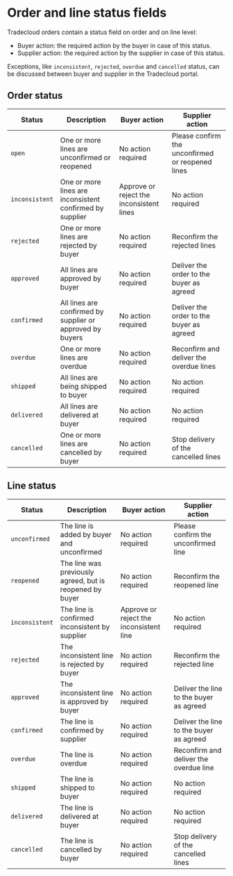 # Order and line status fields

Tradecloud orders contain a status field on order and on line level:

- Buyer action: the required action by the buyer in case of this status.
- Supplier action: the required action by the supplier in case of this status.

Exceptions, like `inconsistent`, `rejected`, `overdue` and `cancelled` status, can be discussed between buyer and supplier in the Tradecloud portal.

## Order status

| Status  |  Description | Buyer action | Supplier action |
|---|---|---|---|
| `open` | One or more lines are unconfirmed or reopened | No action required | Please confirm the unconfirmed or reopened lines |
| `inconsistent` | One or more lines are inconsistent confirmed by supplier | Approve or reject the inconsistent lines | No action required |
| `rejected` | One or more lines are rejected by buyer | No action required | Reconfirm the rejected lines |
| `approved` | All lines are approved by buyer | No action required | Deliver the order to the buyer as agreed |
| `confirmed` | All lines are confirmed by supplier or approved by buyers | No action required | Deliver the order to the buyer as agreed |
| `overdue` | One or more lines are overdue | No action required | Reconfirm and deliver the overdue lines |
| `shipped` | All lines are being shipped to buyer | No action required | No action required |
| `delivered` | All lines are delivered at buyer  | No action required | No action required |
| `cancelled` | One or more lines are cancelled by buyer | No action required | Stop delivery of the cancelled lines |
  

## Line status

| Status | Description | Buyer action | Supplier action |
|---|---|---|---|
| `unconfirmed` | The line is added by buyer and unconfirmed | No action required | Please confirm the unconfirmed line |
| `reopened` | The line was previously agreed, but is reopened by buyer | No action required | Reconfirm the reopened line |
| `inconsistent` | The line is confirmed inconsistent by supplier | Approve or reject the inconsistent line | No action required | No action required |  
| `rejected` | The inconsistent line is rejected by buyer | No action required | Reconfirm the rejected line |
| `approved` | The inconsistent line is approved by buyer | No action required | Deliver the line to the buyer as agreed |
| `confirmed` | The line is confirmed by supplier | No action required | Deliver the line to the buyer as agreed |
| `overdue` | The line is overdue | No action required | Reconfirm and deliver the overdue line |
| `shipped` | The line is shipped to buyer | No action required |  No action required |
| `delivered` | The line is delivered at buyer | No action required |  No action required |
| `cancelled` | The line is cancelled by buyer | No action required | Stop delivery of the cancelled lines |
  